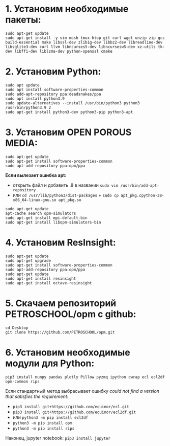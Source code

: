 # 1. Установим необходимые пакеты:
```
sudo apt-get update
sudo apt-get install -y vim mosh tmux htop git curl wget unzip zip gcc build-essential make libssl-dev zlib1g-dev libbz2-dev libreadline-dev libsqlite3-dev curl llvm libncurses5-dev libncursesw5-dev xz-utils tk-dev libffi-dev liblzma-dev python-openssl cmake 
```
# 2. Установим Python:
```
sudo apt update
sudo apt install software-properties-common
sudo add-apt-repository ppa:deadsnakes/ppa
sudo apt install python3.9
sudo update-alternatives --install /usr/bin/python3 python3 /usr/bin/python3.9 2
sudo apt-get install python3-dev python3-pip python3-apt
```
# 3. Установим OPEN POROUS MEDIA:
```
sudo apt-get update
sudo apt-get install software-properties-common
sudo apt-add-repository ppa:opm/ppa
```
**Если вылезает ошибка apt:**

* открыть файл и добавить .8 в названии `sudo vim /usr/bin/add-apt-repository`
* или `cd /usr/lib/python3/dist-packages` + `sudo cp apt_pkg.cpython-38-x86_64-linux-gnu.so apt_pkg.so`
```
sudo apt-get update
apt-cache search opm-simulators
sudo apt-get install mpi-default-bin
sudo apt-get install libopm-simulators-bin
```
# 4. Установим ResInsight:
```
sudo apt-get update
sudo apt-get upgrade
sudo apt-get install software-properties-common
sudo apt-add-repository ppa:opm/ppa
sudo apt-get update
sudo apt-get install resinsight
sudo apt-get install octave-resinsight
```
# 5. Скачаем репозиторий PETROSCHOOL/opm c github:
```
cd Desktop
git clone https://github.com/PETROSCHOOL/opm.git
```
# 6. Установим необходимые модули для Python:
```
pip3 install numpy pandas plotly Pillow pyzmq ipython cwrap ecl ecl2df opm-common rips
```
Если стандартный метод выбрасывает ошибку *could not find a version that satisfies the requirement*:
* `pip3 install git+https://github.com/equinor/ecl.git`
* `pip3 install git+https://github.com/equinor/ecl2df.git`
* или `python3 -m pip install ecl2df`
* `python3 -m pip install opm`
* `python3 -m pip install rips`

Наконец, jupyter notebook: `pip3 install jupyter`
